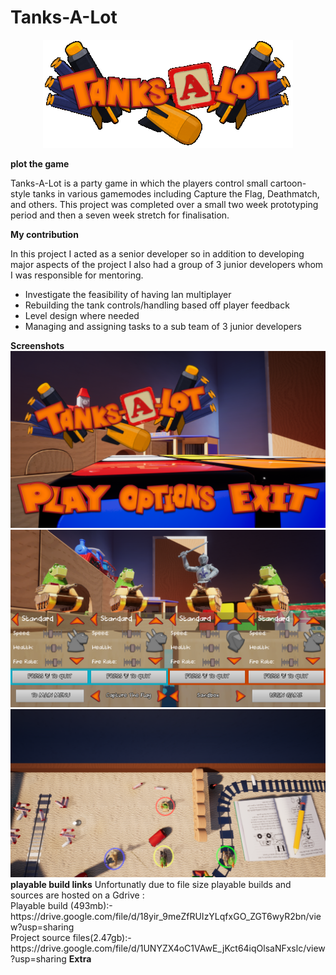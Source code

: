 # Tanks-A-Lot


<p align="center">
  <img width="400" height="173" src="Tanks.png">
</p>

<b>plot the game </b>
<p>Tanks-A-Lot is a party game in which the players control small cartoon-style tanks in various gamemodes including Capture the Flag, Deathmatch, and others.
This project was completed over a small two week prototyping period and then a seven week stretch for finalisation.</p>

<b>My contribution </b>

In this project I acted as a senior developer so in addition to developing major aspects of the project I also had a group of 3 junior developers whom I was responsible for mentoring.

<ul>
  <li>Investigate the feasibility of having lan multiplayer</li>
  <li>Rebuilding the tank controls/handling based off player feedback </li>
  <li>Level design where needed</li>
  <li>Managing and assigning tasks to a sub team of 3 junior developers</li>
</ul>  
<b>Screenshots</b>
<img  src="HighresScreenshot00003.PNG">
 <img  src="HighresScreenshot00001.png">
 <img  src="HighresScreenshot00002.png">
<b>playable build links</b>
Unfortunatly due to file size playable builds and sources are hosted on a Gdrive :
<br>
Playable build (493mb):- https://drive.google.com/file/d/18yir_9meZfRUIzYLqfxGO_ZGT6wyR2bn/view?usp=sharing
<br>
Project source files(2.47gb):- https://drive.google.com/file/d/1UNYZX4oC1VAwE_jKct64iqOlsaNFxslc/view?usp=sharing
<b>Extra</b>